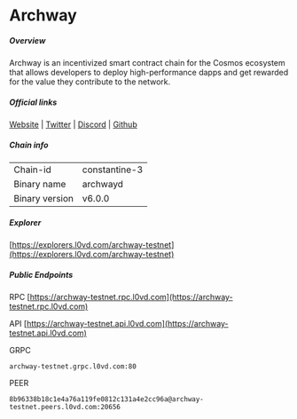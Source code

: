 # Archway


##### Overview
Archway is an incentivized smart contract chain for the Cosmos ecosystem that allows developers to deploy high-performance dapps and get rewarded for the value they contribute to the network.


##### Official links
[Website](https://archway.io/) | [Twitter](https://twitter.com/archwayhq) | [Discord](https://discord.gg/archwayhq) | [Github](https://github.com/archway-network)

##### Chain info

|  |  |
| ------ | ------ |
| Chain-id | constantine-3 |
| Binary name | archwayd |
| Binary version | v6.0.0 |

##### Explorer
[https://explorers.l0vd.com/archway-testnet](https://explorers.l0vd.com/archway-testnet)

##### Public Endpoints
RPC
[https://archway-testnet.rpc.l0vd.com](https://archway-testnet.rpc.l0vd.com)

API
[https://archway-testnet.api.l0vd.com](https://archway-testnet.api.l0vd.com)

GRPC
```
archway-testnet.grpc.l0vd.com:80
```

PEER
```
8b96338b18c1e4a76a119fe0812c131a4e2cc96a@archway-testnet.peers.l0vd.com:20656
```
